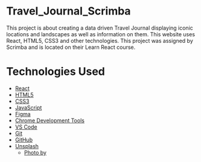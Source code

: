 # Travel_Journal_Scrimba

This project is about creating a data driven Travel Journal displaying iconic locations and landscapes as well as information on them. This website uses React, HTML5, CSS3 and other technologies. This project was assigned by Scrimba and is located on their Learn React course.

# Technologies Used

- [React](https://reactjs.org/)
- [HTML5](https://developer.mozilla.org/en-US/docs/Web/HTML)
- [CSS3](https://developer.mozilla.org/en-US/docs/Web/CSS)
- [JavaScript](https://developer.mozilla.org/en-US/docs/Web/JavaScript)
- [Figma](https://www.figma.com/)
- [Chrome Development Tools](https://developer.chrome.com/docs/)
- [VS Code](https://code.visualstudio.com/)
- [Git](https://git-scm.com/)
- [GitHub](https://github.com/)
- [Unsplash](https://unsplash.com/)
  - [Photo by ]()
    <!-- - [Google Fonts](https://fonts.google.com/) -->
    <!-- - [Font Awesome](https://fontawesome.com/) -->
